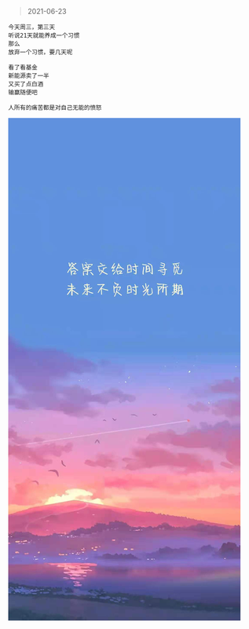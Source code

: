 > 2021-06-23

```
今天周三，第三天
听说21天就能养成一个习惯
那么
放弃一个习惯，要几天呢
```

```
看了看基金
新能源卖了一半
又买了点白酒
输赢随便吧
```

```
人所有的痛苦都是对自己无能的愤怒
```
![](../../images/date/2021-0623.jpeg)

